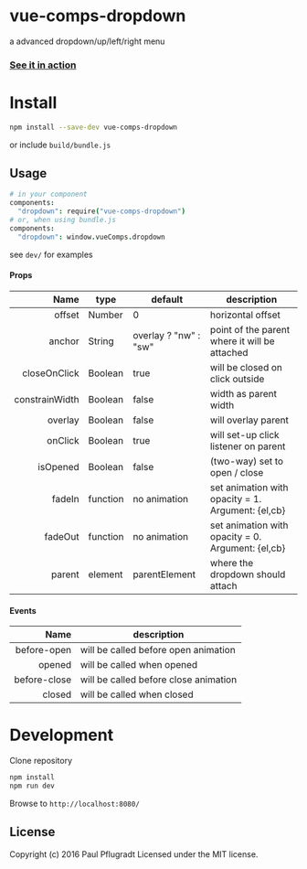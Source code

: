 # vue-comps-dropdown

a advanced dropdown/up/left/right menu

### [See it in action](https://vue-comps.github.io/vue-comps-dropdown)

# Install

```sh
npm install --save-dev vue-comps-dropdown
```
or include `build/bundle.js`

## Usage
```coffee
# in your component
components:
  "dropdown": require("vue-comps-dropdown")
# or, when using bundle.js
components:
  "dropdown": window.vueComps.dropdown
```

see `dev/` for examples

#### Props
| Name | type | default | description |
| ---:| --- | ---| --- |
| offset | Number | 0 | horizontal offset |
| anchor | String | overlay ? "nw" : "sw" | point of the parent where it will be attached |
| closeOnClick | Boolean | true | will be closed on click outside |
| constrainWidth | Boolean | false | width as parent width |
| overlay | Boolean | false | will overlay parent |
| onClick | Boolean | true | will set-up click listener on parent |
| isOpened | Boolean | false | (two-way) set to open / close |
| fadeIn | function | no animation | set animation with opacity = 1. Argument: {el,cb} |
| fadeOut | function | no animation | set animation with opacity = 0. Argument: {el,cb} |
| parent | element | parentElement | where the dropdown should attach |

#### Events
| Name |  description |
| ---:| --- |
| before-open | will be called before open animation |
| opened |  will be called when opened |
| before-close |  will be called before close animation |
| closed |  will be called when closed |



# Development
Clone repository
```sh
npm install
npm run dev
```
Browse to `http://localhost:8080/`

## License
Copyright (c) 2016 Paul Pflugradt
Licensed under the MIT license.
